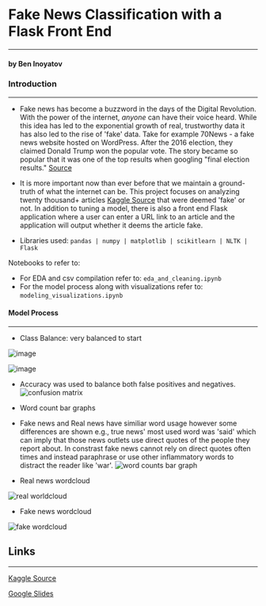 # Fake News Classification with a Flask Front End
----
#### by Ben Inoyatov

### Introduction
---
- Fake news has become a buzzword in the days of the Digital Revolution. With the power of the internet, *anyone* can have their voice heard. While this idea has led to the exponential growth of real, trustworthy data it has also led to the rise of 'fake' data. Take for example 70News - a fake news website hosted on WordPress. After the 2016 election, they claimed Donald Trump won the popular vote. The story became so popular that it was one of the top results when googling "final election results." [Source](https://www.cbsnews.com/news/googles-top-search-result-for-final-election-numbers-leads-to-fake-news-site/) 

- It is more important now than ever before that we maintain a ground-truth of what the internet can be. This project focuses on analyzing twenty thousand+ articles [Kaggle Source](https://www.kaggle.com/c/fake-news/overview) that were deemed 'fake' or not. In addition to tuning a model, there is also a front end Flask application where a user can enter a URL link to an article and the application will output whether it deems the article fake. 
- Libraries used: ```pandas | numpy | matplotlib | scikitlearn | NLTK | Flask```

Notebooks to refer to:
- For EDA and csv compilation refer to: ```eda_and_cleaning.ipynb```
- For the model process along with visualizations refer to: ```modeling_visualizations.ipynb```

#### Model Process
---
- Class Balance: very balanced to start 

![image](https://user-images.githubusercontent.com/44031998/98706497-e74cf880-234c-11eb-87dc-701a061d4934.png)


![image](https://user-images.githubusercontent.com/44031998/98706525-ee740680-234c-11eb-8f89-3013c87ca86a.png)
- Accuracy was used to balance both false positives and negatives. 
![confusion matrix ](https://user-images.githubusercontent.com/44031998/98706514-eae07f80-234c-11eb-8113-b3f5c485a2b2.png)

- Word count bar graphs 
- Fake news and Real news have similiar word usage however some differences are shown e.g., true news' most used word was 'said' which can imply that those news outlets use direct quotes of the people they report about. In constrast fake news cannot rely on direct quotes often times and instead paraphrase or use other inflammatory words to distract the reader like 'war'. 
![word counts bar graph](https://user-images.githubusercontent.com/44031998/98706525-ee740680-234c-11eb-8f89-3013c87ca86a.png)


- Real news wordcloud

![real worldcloud](https://user-images.githubusercontent.com/44031998/98706520-ecaa4300-234c-11eb-9c28-3331b222f5cf.png)

- Fake news wordcloud

![fake wordcloud](https://user-images.githubusercontent.com/44031998/98706503-e87e2580-234c-11eb-840e-60f9570ccc64.png)



## Links 
---
[Kaggle Source](https://www.kaggle.com/c/fake-news/overview)

[Google Slides](https://docs.google.com/presentation/d/1J8PWzQ1aH5EcLo3egiD1mbHyhR61dhtSv_kgYRAXsVE/edit?usp=sharing)
